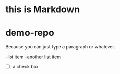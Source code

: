 # this is Markdown

# demo-repo

Because you can just type a paragraph or whatever.

-list item
-another list item
-[ ] a check box

